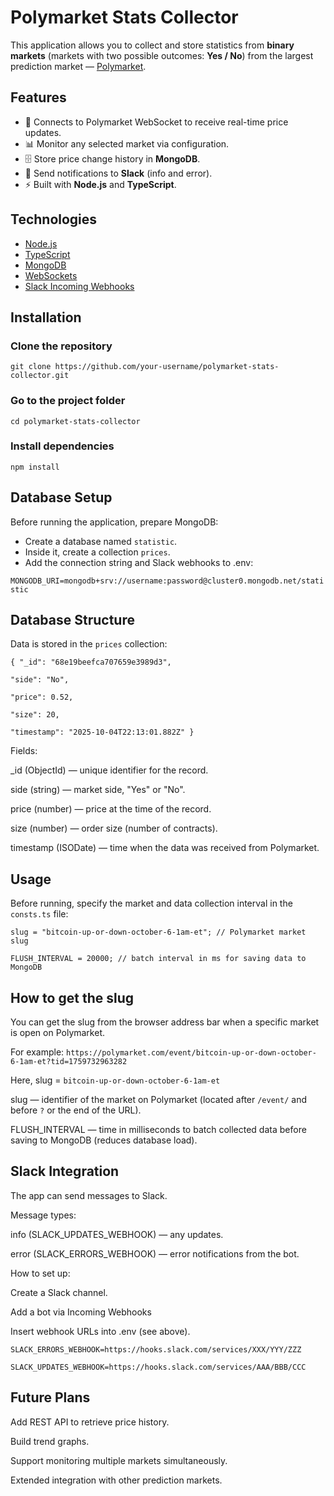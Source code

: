 # Polymarket Stats Collector

This application allows you to collect and store statistics from **binary markets** (markets with two possible outcomes: **Yes / No**) from the largest prediction market — [Polymarket](https://polymarket.com).

## Features
- 🔗 Connects to Polymarket WebSocket to receive real-time price updates.
- 📊 Monitor any selected market via configuration.
- 🗄️ Store price change history in **MongoDB**.
- 🔔 Send notifications to **Slack** (info and error).
- ⚡ Built with **Node.js** and **TypeScript**.

## Technologies
- [Node.js](https://nodejs.org/)
- [TypeScript](https://www.typescriptlang.org/)
- [MongoDB](https://www.mongodb.com/)
- [WebSockets](https://developer.mozilla.org/docs/Web/API/WebSockets_API)
- [Slack Incoming Webhooks](https://api.slack.com/messaging/webhooks)

## Installation

### Clone the repository
`git clone https://github.com/your-username/polymarket-stats-collector.git`

### Go to the project folder
`cd polymarket-stats-collector`

### Install dependencies
`npm install`

## Database Setup

Before running the application, prepare MongoDB:  

- Create a database named `statistic`.
- Inside it, create a collection `prices`.
- Add the connection string and Slack webhooks to .env:

`MONGODB_URI=mongodb+srv://username:password@cluster0.mongodb.net/statistic`

## Database Structure

Data is stored in the `prices` collection:  

    { "_id": "68e19beefca707659e3989d3",

    "side": "No",  

    "price": 0.52,  

    "size": 20,  

    "timestamp": "2025-10-04T22:13:01.882Z" }


Fields:

_id (ObjectId) — unique identifier for the record.  

side (string) — market side, "Yes" or "No".  

price (number) — price at the time of the record.  

size (number) — order size (number of contracts).  

timestamp (ISODate) — time when the data was received from Polymarket.

## Usage

Before running, specify the market and data collection interval in the `consts.ts` file:

`slug = "bitcoin-up-or-down-october-6-1am-et"; // Polymarket market slug`  

`FLUSH_INTERVAL = 20000; // batch interval in ms for saving data to MongoDB`

## How to get the slug

You can get the slug from the browser address bar when a specific market is open on Polymarket.

For example: `https://polymarket.com/event/bitcoin-up-or-down-october-6-1am-et?tid=1759732963282`  

Here, slug = `bitcoin-up-or-down-october-6-1am-et`  

slug — identifier of the market on Polymarket (located after `/event/` and before `?` or the end of the URL).  

FLUSH_INTERVAL — time in milliseconds to batch collected data before saving to MongoDB (reduces database load).

## Slack Integration

The app can send messages to Slack.


Message types:  

info (SLACK_UPDATES_WEBHOOK) — any updates.  

error (SLACK_ERRORS_WEBHOOK) — error notifications from the bot.


How to set up:  

Create a Slack channel.  

Add a bot via Incoming Webhooks  

Insert webhook URLs into .env (see above).  

`SLACK_ERRORS_WEBHOOK=https://hooks.slack.com/services/XXX/YYY/ZZZ`  

`SLACK_UPDATES_WEBHOOK=https://hooks.slack.com/services/AAA/BBB/CCC`

## Future Plans

Add REST API to retrieve price history.  

Build trend graphs.  

Support monitoring multiple markets simultaneously.  

Extended integration with other prediction markets.
